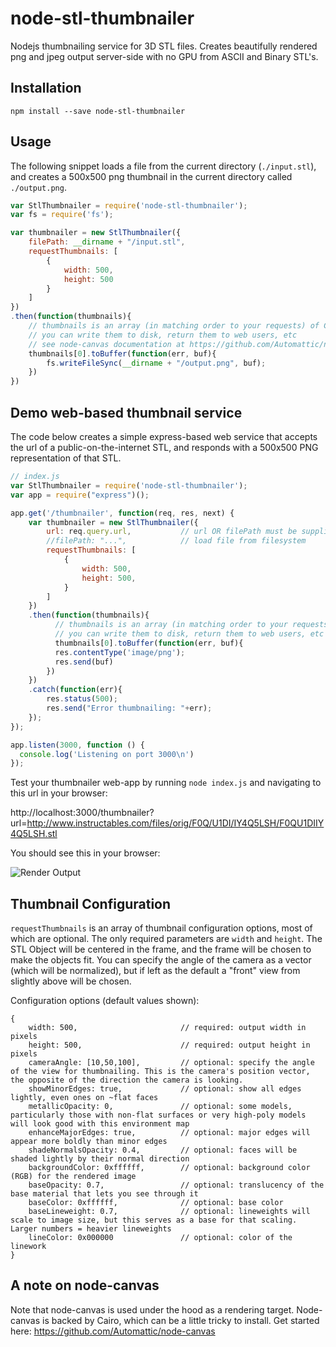 # node-stl-thumbnailer
Nodejs thumbnailing service for 3D STL files. Creates beautifully rendered png and jpeg output server-side with no GPU from ASCII and Binary STL's.

## Installation
```npm install --save node-stl-thumbnailer```

## Usage
The following snippet loads a file from the current directory (```./input.stl```), and creates a 500x500 png thumbnail in the current directory called ```./output.png```.

```javascript
var StlThumbnailer = require('node-stl-thumbnailer');
var fs = require('fs');

var thumbnailer = new StlThumbnailer({
	filePath: __dirname + "/input.stl",
	requestThumbnails: [
		{
			width: 500,
			height: 500
		}
	] 	
})
.then(function(thumbnails){
	// thumbnails is an array (in matching order to your requests) of Canvas objects
	// you can write them to disk, return them to web users, etc
	// see node-canvas documentation at https://github.com/Automattic/node-canvas
	thumbnails[0].toBuffer(function(err, buf){      
		fs.writeFileSync(__dirname + "/output.png", buf);
    })
})
```

## Demo web-based thumbnail service
The code below creates a simple express-based web service that accepts the url of a public-on-the-internet STL, and responds with a 500x500 PNG representation of that STL. 

```javascript
// index.js
var StlThumbnailer = require('node-stl-thumbnailer');
var app = require("express")();

app.get('/thumbnailer', function(req, res, next) {
    var thumbnailer = new StlThumbnailer({
        url: req.query.url,           // url OR filePath must be supplied, but not both
        //filePath: "...",            // load file from filesystem
        requestThumbnails: [
            {
                width: 500,
                height: 500,
            }
        ]   
    })
    .then(function(thumbnails){
          // thumbnails is an array (in matching order to your requests) of Canvas objects
          // you can write them to disk, return them to web users, etc
          thumbnails[0].toBuffer(function(err, buf){      
          res.contentType('image/png');
          res.send(buf)
        })
    })
    .catch(function(err){
        res.status(500);
        res.send("Error thumbnailing: "+err);
    });
});

app.listen(3000, function () {
  console.log('Listening on port 3000\n')
});
```

Test your thumbnailer web-app by running ```node index.js``` and navigating to this url in your browser:

http://localhost:3000/thumbnailer?url=http://www.instructables.com/files/orig/F0Q/U1DI/IY4Q5LSH/F0QU1DIIY4Q5LSH.stl

You should see this in your browser:

![Render Output](http://www.instructables.com/files/orig/FK0/HZ6E/IY4Q8PHB/FK0HZ6EIY4Q8PHB.png "Render Output")

## Thumbnail Configuration
```requestThumbnails``` is an array of thumbnail configuration options, most of which are optional. The only required parameters are ```width``` and ```height```. The STL Object will be centered in the frame, and the frame will be chosen to make the objects fit. You can specify the angle of the camera as a vector (which will be normalized), but if left as the default a "front" view from slightly above will be chosen.

Configuration options (default values shown):
```
{
	width: 500,                       // required: output width in pixels
	height: 500,                      // required: output height in pixels
    cameraAngle: [10,50,100],         // optional: specify the angle of the view for thumbnailing. This is the camera's position vector, the opposite of the direction the camera is looking.
    showMinorEdges: true,             // optional: show all edges lightly, even ones on ~flat faces
    metallicOpacity: 0,               // optional: some models, particularly those with non-flat surfaces or very high-poly models will look good with this environment map
    enhanceMajorEdges: true,          // optional: major edges will appear more boldly than minor edges
    shadeNormalsOpacity: 0.4,         // optional: faces will be shaded lightly by their normal direction
    backgroundColor: 0xffffff,        // optional: background color (RGB) for the rendered image
    baseOpacity: 0.7,                 // optional: translucency of the base material that lets you see through it
    baseColor: 0xffffff,              // optional: base color
    baseLineweight: 0.7,              // optional: lineweights will scale to image size, but this serves as a base for that scaling. Larger numbers = heavier lineweights
    lineColor: 0x000000               // optional: color of the linework
}
```

## A note on node-canvas

Note that node-canvas is used under the hood as a rendering target. Node-canvas is backed by Cairo, which can be a little tricky to install. Get started here:
https://github.com/Automattic/node-canvas
